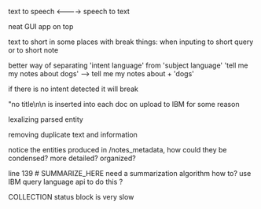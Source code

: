 

text to speech <----> speech to text

neat GUI app on top

text to short in some places with break things:
  when inputing to short query or to short note

better way of separating 'intent language' from 'subject language'
  'tell me my notes about dogs' --> tell me my notes about + 'dogs'

if there is no intent detected it will break

"no title\n\n
is inserted into each doc on upload to IBM for some reason

lexalizing parsed entity

removing duplicate text and information

notice the entities produced in /notes_metadata, how could they be condensed? more detailed? organized?

line 139 # SUMMARIZE_HERE
  need a summarization algorithm how to?
  use IBM query language api to do this ?

COLLECTION status block is very slow
